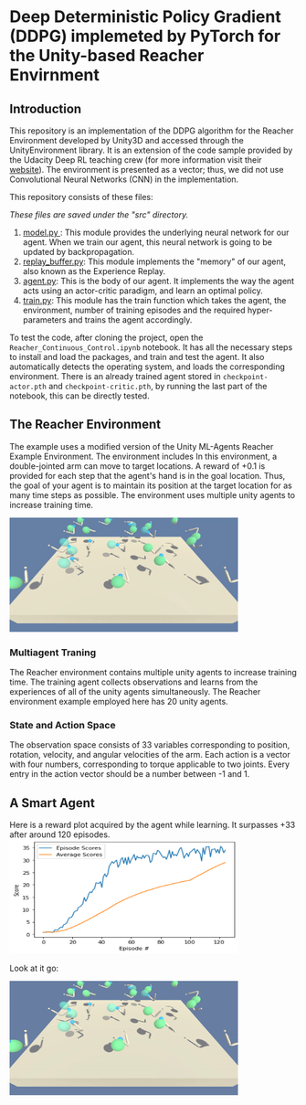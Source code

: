# Deep Deterministic Policy Gradient (DDPG) implemeted by PyTorch for the Unity-based Reacher Envirnment

## Introduction
This repository is an implementation of the DDPG algorithm for the Reacher Environment developed by Unity3D and accessed through the UnityEnvironment library. It is an extension of the code sample provided by the Udacity Deep RL teaching crew (for more information visit their [website](https://www.udacity.com/course/deep-reinforcement-learning-nanodegree--nd893)). The environment is presented as a vector; thus, we did not use Convolutional Neural Networks (CNN) in the implementation.

This repository consists of these files:

*These files are saved under the "src" directory.*
1. <ins> model.py </ins>: This module provides the underlying neural network for our agent. When we train our agent, this neural network is going to be updated by backpropagation.
2. <ins>replay_buffer.py</ins>: This module implements the "memory" of our agent, also known as the Experience Replay.
3. <ins>agent.py</ins>: This is the body of our agent. It implements the way the agent acts using an actor-critic paradigm, and learn an optimal policy.
4. <ins>train.py</ins>: This module has the train function which takes the agent, the environment, number of training episodes and the required hyper-parameters and trains the agent accordingly.

To test the code, after cloning the project, open the `Reacher_Continuous_Control.ipynb` notebook. It has all the necessary steps to install and load the packages, and train and test the agent. It also automatically detects the operating system, and loads the corresponding environment. There is an already trained agent stored in `checkpoint-actor.pth` and `checkpoint-critic.pth`, by running the last part of the notebook, this can be directly tested.

## The Reacher Environment
The example uses a modified version of the Unity ML-Agents Reacher Example Environment. The environment includes In this environment, a double-jointed arm can move to target locations. A reward of +0.1 is provided for each step that the agent's hand is in the goal location. Thus, the goal of your agent is to maintain its position at the target location for as many time steps as possible. The environment uses multiple unity agents to increase training time.

<img src="https://github.com/FredAmouzgar/DDPG_PyTorch/raw/master/images/Reacher.png" width="400" height="200">

### Multiagent Traning
The Reacher environment contains multiple unity agents to increase training time. The training agent collects observations and learns from the experiences of all of the unity agents simultaneously. The Reacher environment example employed here has 20 unity agents.

### State and Action Space
The observation space consists of 33 variables corresponding to position, rotation, velocity, and angular velocities of the arm. Each action is a vector with four numbers, corresponding to torque applicable to two joints. Every entry in the action vector should be a number between -1 and 1.

## A Smart Agent
Here is a reward plot acquired by the agent while learning. It surpasses +33 after around 120 episodes.
<Img src="https://github.com/FredAmouzgar/DDPG_PyTorch/raw/master/images/DDPG_reward_plot.png" width="400" height="200">

Look at it go:

<img src="https://github.com/FredAmouzgar/DDPG_PyTorch/raw/master/images/Reacher.gif" width="400" height="200">